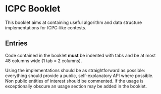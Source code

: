 # ICPC Booklet

This booklet aims at containing useful algorithm and data structure implementations for ICPC-like contests.

## Entries

Code contained in the booklet **must** be indented with tabs and be at most 48 columns wide (1 tab = 2 columns).

Using the implementations should be as straightforward as possible: everything should provide a public, self-explanatory API
where possible. Non public entities of interest should be commented.
If the usage is exceptionally obscure an usage section may be added in the booklet.
